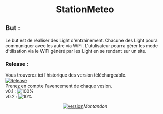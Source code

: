 <h1 align="center"> StationMeteo </h1>
<h2>But :</h2>
Le but est de réaliser des Light d'entrainement.
Chacune des Light poura communiquer avec les autre via WiFi. 
L'utulisateur pourra gérer les mode d'tilisation via le WiFi généré par les Light en se rendant sur un site.

### Release :</br>
Vous trouverez ici l'historique des version téléchargeable. </br>
[![Release](https://img.shields.io/github/v/release/Montandon-Varoda/StationMeteo?include_prereleases)](https://github.com/Montandon-Varoda/StationMeteo/releases)</br>
Prenez en compte l'avencement de chaque vesion.</br>
v0.1 : ![100%](https://progress-bar.dev/100/)</br>
v0.2 : ![10%](https://progress-bar.dev/10/) 
<p align="center">
  <a href="https://github.com/Montandon-Varoda/"><img src="https://img.shields.io/badge/My-GitHub-red.svg" alt="version"/></a><i>Montandon</i>
</p>
